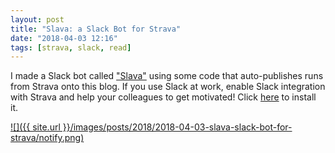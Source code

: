 ```yaml
---
layout: post
title: "Slava: a Slack Bot for Strava"
date: "2018-04-03 12:16"
tags: [strava, slack, read]
---
```

I made a Slack bot called ["Slava"](https://slava.playplay.io/) using some code that auto-publishes runs from Strava onto this blog. If you use Slack at work, enable Slack integration with Strava and help your colleagues to get motivated! Click [here](https://slava.playplay.io) to install it.

<a href='https://slava.playplay.io' target='_blank'>![]({{ site.url }}/images/posts/2018/2018-04-03-slava-slack-bot-for-strava/notify.png)</a>


